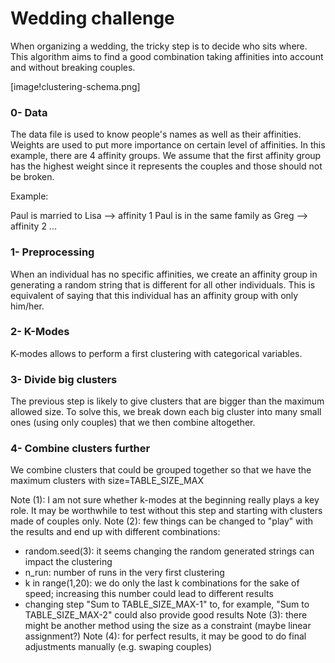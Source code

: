 # Wedding challenge

When organizing a wedding, the tricky step is to decide who sits where. This algorithm aims to find a good combination taking affinities into account and without breaking couples.

[image!clustering-schema.png]

### 0- Data

The data file is used to know people's names as well as their affinities. Weights are used to put more importance on certain level of affinities. In this example, there are 4 affinity groups. We assume that the first affinity group has the highest weight since it represents the couples and those should not be broken.

Example:

Paul is married to Lisa --> affinity 1
Paul is in the same family as Greg --> affinity 2
...

### 1- Preprocessing

When an individual has no specific affinities, we create an affinity group in generating a random string that is different for all other individuals. This is equivalent of saying that this individual has an affinity group with only him/her.

### 2- K-Modes

K-modes allows to perform a first clustering with categorical variables.

### 3- Divide big clusters

The previous step is likely to give clusters that are bigger than the maximum allowed size. To solve this, we break down each big cluster into many small ones (using only couples) that we then combine altogether.

### 4- Combine clusters further

We combine clusters that could be grouped together so that we have the maximum clusters with size=TABLE_SIZE_MAX


Note (1): I am not sure whether k-modes at the beginning really plays a key role. It may be worthwhile to test without this step and starting with clusters made of couples only.
Note (2): few things can be changed to "play" with the results and end up with different combinations:
- random.seed(3): it seems changing the random generated strings can impact the clustering
- n_run: number of runs in the very first clustering
- k in range(1,20): we do only the last k combinations for the sake of speed; increasing this number could lead to different results
- changing step "Sum to TABLE_SIZE_MAX-1" to, for example, "Sum to TABLE_SIZE_MAX-2" could also provide good results
Note (3): there might be another method using the size as a constraint (maybe linear assignment?)
Note (4): for perfect results, it may be good to do final adjustments manually (e.g. swaping couples)